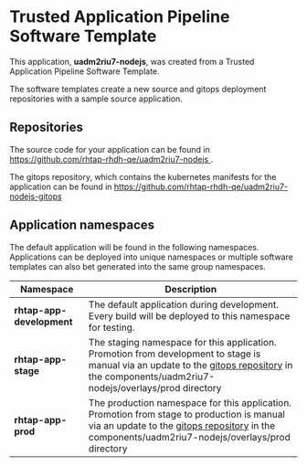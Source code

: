 # Trusted Application Pipeline Software Template

This application, **uadm2riu7-nodejs**, was created from a Trusted Application Pipeline Software Template.

The software templates create a new source and gitops deployment repositories with a sample source application. 

## Repositories

The source code for your application can be found in [https://github.com/rhtap-rhdh-qe/uadm2riu7-nodejs ](https://github.com/rhtap-rhdh-qe/uadm2riu7-nodejs ).
 
The gitops repository, which contains the kubernetes manifests for the application can be found in 
[https://github.com/rhtap-rhdh-qe/uadm2riu7-nodejs-gitops ](https://github.com/rhtap-rhdh-qe/uadm2riu7-nodejs-gitops ) 

## Application namespaces 

The default application will be found in the following namespaces. Applications can be deployed into unique namespaces or multiple software templates can also bet generated into the same group namespaces.  

|  Namespace   |  Description   |  
| -------- | -------- |   
| **rhtap-app-development** | The default application during development. Every build will be deployed to this namespace for testing. | 
| **rhtap-app-stage** | The staging namespace for this application. Promotion from development to stage is manual via an update to the [gitops repository](https://github.com/rhtap-rhdh-qe/uadm2riu7-nodejs-gitops ) in the components/uadm2riu7-nodejs/overlays/prod directory |  
| **rhtap-app-prod** | The production namespace for this application. Promotion from stage to production is manual via an update to the [gitops repository](https://github.com/rhtap-rhdh-qe/uadm2riu7-nodejs-gitops ) in the components/uadm2riu7-nodejs/overlays/prod directory | 